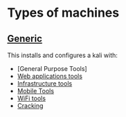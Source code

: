 # Types of machines

## [Generic](./generic/README.md)

This installs and configures a kali with:

- [General Purpose Tools]
- [Web applications tools](./generic/README.md#web-applications-tools)
- [Infrastructure tools](./generic/README.md#infrastructure-tools)
- [Mobile Tools](./generic/README.md#mobile-tools)
- [WiFi tools](./generic/README.md#mobile-tools)
- [Cracking](./generic/README.md#cracking)
